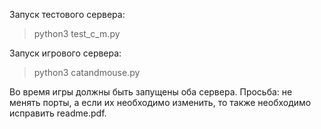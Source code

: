 Запуск тестового сервера:

> python3 test_c_m.py

Запуск игрового сервера:

> python3 catandmouse.py

Во время игры должны быть запущены оба сервера.
Просьба: не менять порты, а если их необходимо изменить, то также необходимо исправить readme.pdf.
